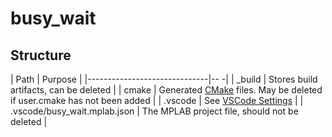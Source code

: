 
# busy_wait

## Structure

| Path                         | Purpose                                                                                              |
|------------------------------|--                                                                                                   -|
| _build                       | Stores build artifacts, can be deleted                                                               |
| cmake                        | Generated [CMake](https://cmake.org/) files. May be deleted if user.cmake has not been added         |
| .vscode                      | See [VSCode Settings](https://code.visualstudio.com/docs/getstarted/settings)                        |
| .vscode/busy_wait.mplab.json | The MPLAB project file, should not be deleted                                                        |
